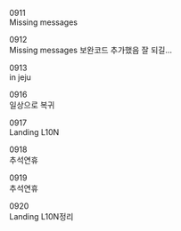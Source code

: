 0911  
Missing messages

0912  
Missing messages 보완코드 추가했음 잘 되길...

0913  
in jeju

0916  
일상으로 복귀

0917  
Landing L10N

0918  
추석연휴

0919  
추석연휴

0920  
Landing L10N정리
